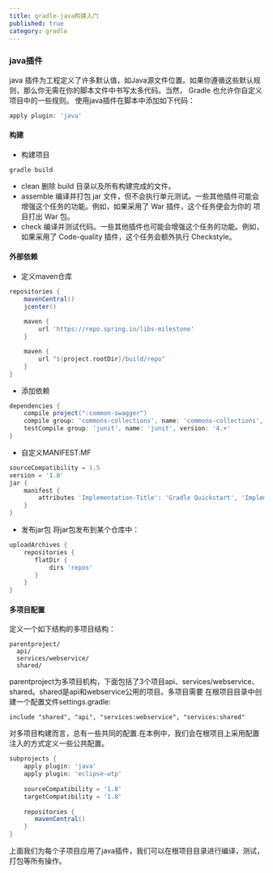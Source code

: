 ```yaml
---
title: gradle-java构建入门
published: true
category: gradle
---
```


### java插件
java 插件为工程定义了许多默认值，如Java源文件位置。如果你遵循这些默认规则，那么你无需在你的脚本文件中书写太多代码。当然，
Gradle 也允许你自定义项目中的一些规则。
使用java插件在脚本中添加如下代码：
```groovy
apply plugin: 'java'
```
#### 构建
* 构建项目
```
gradle build
```
* clean
删除 build 目录以及所有构建完成的文件。
* assemble
编译并打包 jar 文件，但不会执行单元测试。一些其他插件可能会增强这个任务的功能。例如，如果采用了 War 插件，这个任务便会为你的
项目打出 War 包。
* check
编译并测试代码。一些其他插件也可能会增强这个任务的功能。例如，如果采用了 Code-quality 插件，这个任务会额外执行 Checkstyle。

#### 外部依赖

* 定义maven仓库
```groovy
repositories {
    mavenCentral()
    jcenter()
    
    maven {
        url 'https://repo.spring.io/libs-milestone'
    }

    maven {
        url "${project.rootDir}/build/repo"
    }
}
```
* 添加依赖
```groovy
dependencies {
    compile project(":common-swagger")
    compile group: 'commons-collections', name: 'commons-collections', version: '3.2'
    testCompile group: 'junit', name: 'junit', version: '4.+'
}
```
* 自定义MANIFEST.MF
```groovy
sourceCompatibility = 1.5
version = '1.0'
jar {
    manifest {
        attributes 'Implementation-Title': 'Gradle Quickstart', 'Implementation-Version': version
    }
}
```
* 发布jar包
将jar包发布到某个仓库中：
```groovy
uploadArchives {
    repositories {
       flatDir {
           dirs 'repos'
       }
    }
}
```

#### 多项目配置
定义一个如下结构的多项目结构：
```
parentproject/
  api/
  services/webservice/
  shared/
```
parentproject为多项目机构，下面包括了3个项目api、services/webservice、shared。shared是api和webservice公用的项目。多项目需要
在根项目目录中创建一个配置文件settings.gradle:
```
include "shared", "api", "services:webservice", "services:shared"
```
对多项目构建而言，总有一些共同的配置.在本例中，我们会在根项目上采用配置注入的方式定义一些公共配置。
```groovy
subprojects {
    apply plugin: 'java'
    apply plugin: 'eclipse-wtp'
    
    sourceCompatibility = '1.8'
    targetCompatibility = '1.8'
    
    repositories {
       mavenCentral()
    }
}
```
上面我们为每个子项目应用了java插件，我们可以在根项目目录进行编译，测试，打包等所有操作。

